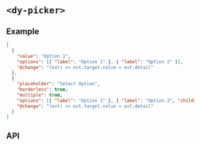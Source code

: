# `<dy-picker>`

## Example

<gbp-example name="dy-picker" direction="column" src="https://esm.sh/duoyun-ui/elements/picker">

```json
[
  {
    "value": "Option 1",
    "options": [{ "label": "Option 1" }, { "label": "Option 2" }],
    "@change": "(evt) => evt.target.value = evt.detail"
  },
  {
    "placeholder": "Select Option",
    "borderless": true,
    "multiple": true,
    "options": [{ "label": "Option 1" }, { "label": "Option 2", "children": [{ "label": "Option 3" }] }],
    "@change": "(evt) => evt.target.value = evt.detail"
  }
]
```

</gbp-example>

## API

<gbp-api src="/src/elements/picker.ts"></gbp-api>
